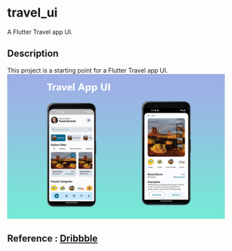 # travel_ui

A Flutter Travel app UI.

## Description

This project is a starting point for a Flutter Travel app UI.
![Preview](/screenshots/travelapp.png)

## Reference : [Dribbble](https://dribbble.com/shots/18741087-Travel-App-Design)